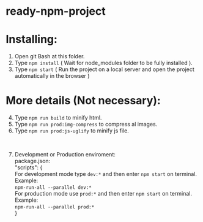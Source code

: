 # ready-npm-project

# Installing:
1) Open git Bash at this folder.
2) Type `npm install` ( Wait for node_modules folder to be fully installed ).
3) Type `npm start` ( Run the project on a local server and open the project automatically in the browser )<br />

# More details (Not necessary):
4) Type `npm run build` to minify html.
5) Type `npm run prod:img-compress` to compress al images.
6) Type `npm run prod:js-uglify` to minify js file.
<br />

7) Development or Production enviroment:<br />
package.json: <br />
"scripts": { <br />
For development mode type `dev:*` and then enter `npm start` on terminal.<br />
Example:<br />
`npm-run-all --parallel dev:*` <br />
For production mode use `prod:*` and then enter `npm start` on terminal.<br />
Example:<br />
`npm-run-all --parallel prod:*` <br />
} 
